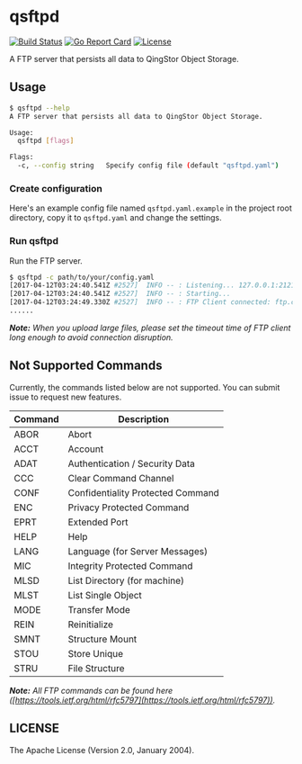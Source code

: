 # qsftpd

[![Build Status](https://travis-ci.org/yunify/qsftpd.svg?branch=master)](https://travis-ci.org/yunify/qsftpd)
[![Go Report Card](https://goreportcard.com/badge/github.com/yunify/qsftpd)](https://goreportcard.com/report/github.com/yunify/qsftpd)
[![License](http://img.shields.io/badge/license-apache%20v2-blue.svg)](https://github.com/yunify/qsftpd/blob/master/LICENSE)

A FTP server that persists all data to QingStor Object Storage.

## Usage

``` bash
$ qsftpd --help
A FTP server that persists all data to QingStor Object Storage.

Usage:
  qsftpd [flags]

Flags:
  -c, --config string   Specify config file (default "qsftpd.yaml")
```

### Create configuration

Here's an example config file named `qsftpd.yaml.example` in the project root directory, copy it to `qsftpd.yaml` and change the settings.

### Run qsftpd

Run the FTP server.

``` bash
$ qsftpd -c path/to/your/config.yaml
[2017-04-12T03:24:40.541Z #2527]  INFO -- : Listening... 127.0.0.1:2121
[2017-04-12T03:24:40.541Z #2527]  INFO -- : Starting...
[2017-04-12T03:24:49.330Z #2527]  INFO -- : FTP Client connected: ftp.connected, id: 76e209d6a89448279e947a7babe0097d, RemoteAddr: 127.0.0.1:51788, Total: 1
......
```

___Note:__ When you upload large files, please set the timeout time of FTP client long enough to avoid connection disruption._

## Not Supported Commands

Currently, the commands listed below are not supported. You can submit issue to request new features.

| Command |           Description             |
|---------|-----------------------------------|
|  ABOR   | Abort                             |
|  ACCT   | Account                           |
|  ADAT   | Authentication / Security Data    |
|  CCC    | Clear Command Channel             |
|  CONF   | Confidentiality Protected Command |
|  ENC    | Privacy Protected Command         |
|  EPRT   | Extended Port                     |
|  HELP   | Help                              |
|  LANG   | Language (for Server Messages)    |
|  MIC    | Integrity Protected Command       |
|  MLSD   | List Directory (for machine)      |
|  MLST   | List Single Object                |
|  MODE   | Transfer Mode                     |
|  REIN   | Reinitialize                      |
|  SMNT   | Structure Mount                   |
|  STOU   | Store Unique                      |
|  STRU   | File Structure                    |

___Note:__ All FTP commands can be found here ([https://tools.ietf.org/html/rfc5797](https://tools.ietf.org/html/rfc5797))._

## LICENSE

The Apache License (Version 2.0, January 2004).

